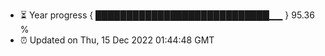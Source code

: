 - ⏳ Year progress { ████████████████████████████▁▁ } 95.36 %
- ⏰ Updated on Thu, 15 Dec 2022 01:44:48 GMT

